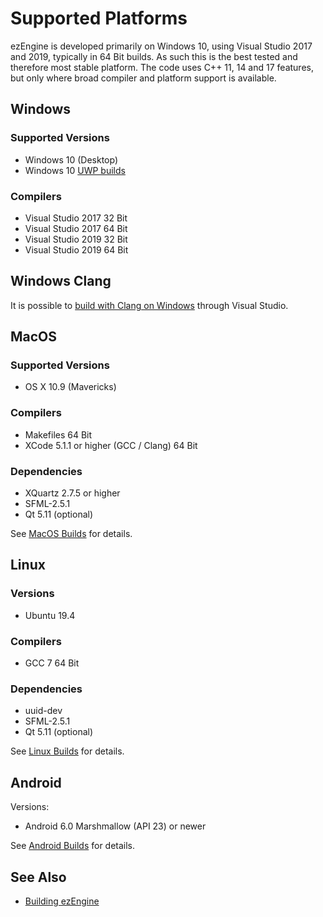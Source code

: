 # Supported Platforms

ezEngine is developed primarily on Windows 10, using Visual Studio 2017 and 2019, typically in 64 Bit builds. As such this is the best tested and therefore most stable platform. The code uses C++ 11, 14 and 17 features, but only where broad compiler and platform support is available.

## Windows

### Supported Versions

* Windows 10 (Desktop)
* Windows 10 [UWP builds](build-uwp.md)

### Compilers

* Visual Studio 2017 32 Bit
* Visual Studio 2017 64 Bit
* Visual Studio 2019 32 Bit
* Visual Studio 2019 64 Bit

## Windows Clang

It is possible to [build with Clang on Windows](clang-on-windows.md) through Visual Studio.

## MacOS

### Supported Versions

* OS X 10.9 (Mavericks)

### Compilers

* Makefiles 64 Bit
* XCode 5.1.1 or higher (GCC / Clang) 64 Bit

### Dependencies

* XQuartz 2.7.5 or higher
* SFML-2.5.1
* Qt 5.11 (optional)

See [MacOS Builds](build-macos.md) for details.

## Linux

### Versions

* Ubuntu 19.4

### Compilers

* GCC 7 64 Bit

### Dependencies

* uuid-dev
* SFML-2.5.1
* Qt 5.11 (optional)

See [Linux Builds](build-linux.md) for details.

## Android

Versions:

* Android 6.0 Marshmallow (API 23) or newer

See [Android Builds](build-android.md) for details.

## See Also

* [Building ezEngine](building-ez.md)
